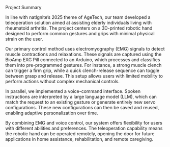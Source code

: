 Project Summary

In line with natIgnite’s 2025 theme of AgeTech, our team developed a teleoperation solution aimed at assisting elderly individuals living with rheumatoid arthritis. The project centers on a 3D-printed robotic hand designed to perform common gestures and grips with minimal physical strain on the user.

Our primary control method uses electromyography (EMG) signals to detect muscle contractions and relaxations. These signals are captured using the BioAmp EXG Pill connected to an Arduino, which processes and classifies them into pre-programmed gestures. For instance, a strong muscle clench can trigger a firm grip, while a quick clench-release sequence can toggle between grasp and release. This setup allows users with limited mobility to perform actions without complex mechanical controls.

In parallel, we implemented a voice-command interface. Spoken instructions are interpreted by a large language model (LLM), which can match the request to an existing gesture or generate entirely new servo configurations. These new configurations can then be saved and reused, enabling adaptive personalization over time.

By combining EMG and voice control, our system offers flexibility for users with different abilities and preferences. The teleoperation capability means the robotic hand can be operated remotely, opening the door for future applications in home assistance, rehabilitation, and remote caregiving.

